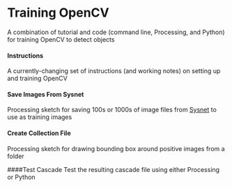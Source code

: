 Training OpenCV
==============

A combination of tutorial and code (command line, Processing, and Python) for training OpenCV to detect objects

#### Instructions
A currently-changing set of instructions (and working notes) on setting up and training OpenCV

#### Save Images From Sysnet
Processing sketch for saving 100s or 1000s of image files from [Sysnet](http://www.image-net.org/search?q=computer) to use as training images

#### Create Collection File
Processing sketch for drawing bounding box around positive images from a folder

####Test Cascade
Test the resulting cascade file using either Processing or Python
